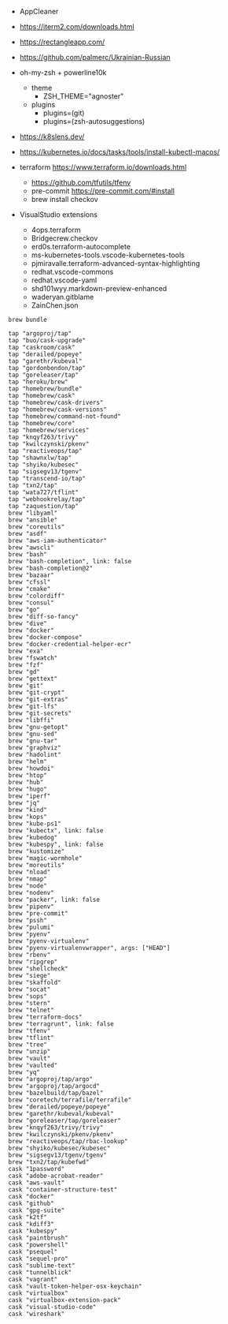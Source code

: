 
- AppCleaner
- https://iterm2.com/downloads.html
- https://rectangleapp.com/
- https://github.com/palmerc/Ukrainian-Russian
- oh-my-zsh + powerline10k
  - theme
    - ZSH_THEME="agnoster"
  - plugins
    - plugins=(git)
    - plugins=(zsh-autosuggestions)

- https://k8slens.dev/
- https://kubernetes.io/docs/tasks/tools/install-kubectl-macos/
  

- terraform https://www.terraform.io/downloads.html
  - https://github.com/tfutils/tfenv
  - pre-commit https://pre-commit.com/#install
  - brew install checkov
    
- VisualStudio extensions
  - 4ops.terraform
  - Bridgecrew.checkov
  - erd0s.terraform-autocomplete
  - ms-kubernetes-tools.vscode-kubernetes-tools
  - pjmiravalle.terraform-advanced-syntax-highlighting
  - redhat.vscode-commons
  - redhat.vscode-yaml
  - shd101wyy.markdown-preview-enhanced
  - waderyan.gitblame
  - ZainChen.json
 

`brew bundle`
``` 
tap "argoproj/tap"
tap "buo/cask-upgrade"
tap "caskroom/cask"
tap "derailed/popeye"
tap "garethr/kubeval"
tap "gordonbondon/tap"
tap "goreleaser/tap"
tap "heroku/brew"
tap "homebrew/bundle"
tap "homebrew/cask"
tap "homebrew/cask-drivers"
tap "homebrew/cask-versions"
tap "homebrew/command-not-found"
tap "homebrew/core"
tap "homebrew/services"
tap "knqyf263/trivy"
tap "kwilczynski/pkenv"
tap "reactiveops/tap"
tap "shawnxlw/tap"
tap "shyiko/kubesec"
tap "sigsegv13/tgenv"
tap "transcend-io/tap"
tap "txn2/tap"
tap "wata727/tflint"
tap "webhookrelay/tap"
tap "zaquestion/tap"
brew "libyaml"
brew "ansible"
brew "coreutils"
brew "asdf"
brew "aws-iam-authenticator"
brew "awscli"
brew "bash"
brew "bash-completion", link: false
brew "bash-completion@2"
brew "bazaar"
brew "cfssl"
brew "cmake"
brew "colordiff"
brew "consul"
brew "go"
brew "diff-so-fancy"
brew "dive"
brew "docker"
brew "docker-compose"
brew "docker-credential-helper-ecr"
brew "exa"
brew "fswatch"
brew "fzf"
brew "gd"
brew "gettext"
brew "git"
brew "git-crypt"
brew "git-extras"
brew "git-lfs"
brew "git-secrets"
brew "libffi"
brew "gnu-getopt"
brew "gnu-sed"
brew "gnu-tar"
brew "graphviz"
brew "hadolint"
brew "helm"
brew "howdoi"
brew "htop"
brew "hub"
brew "hugo"
brew "iperf"
brew "jq"
brew "kind"
brew "kops"
brew "kube-ps1"
brew "kubectx", link: false
brew "kubedog"
brew "kubespy", link: false
brew "kustomize"
brew "magic-wormhole"
brew "moreutils"
brew "nload"
brew "nmap"
brew "node"
brew "nodenv"
brew "packer", link: false
brew "pipenv"
brew "pre-commit"
brew "pssh"
brew "pulumi"
brew "pyenv"
brew "pyenv-virtualenv"
brew "pyenv-virtualenvwrapper", args: ["HEAD"]
brew "rbenv"
brew "ripgrep"
brew "shellcheck"
brew "siege"
brew "skaffold"
brew "socat"
brew "sops"
brew "stern"
brew "telnet"
brew "terraform-docs"
brew "terragrunt", link: false
brew "tfenv"
brew "tflint"
brew "tree"
brew "unzip"
brew "vault"
brew "vaulted"
brew "yq"
brew "argoproj/tap/argo"
brew "argoproj/tap/argocd"
brew "bazelbuild/tap/bazel"
brew "coretech/terrafile/terrafile"
brew "derailed/popeye/popeye"
brew "garethr/kubeval/kubeval"
brew "goreleaser/tap/goreleaser"
brew "knqyf263/trivy/trivy"
brew "kwilczynski/pkenv/pkenv"
brew "reactiveops/tap/rbac-lookup"
brew "shyiko/kubesec/kubesec"
brew "sigsegv13/tgenv/tgenv"
brew "txn2/tap/kubefwd"
cask "1password"
cask "adobe-acrobat-reader"
cask "aws-vault"
cask "container-structure-test"
cask "docker"
cask "github"
cask "gpg-suite"
cask "k2tf"
cask "kdiff3"
cask "kubespy"
cask "paintbrush"
cask "powershell"
cask "psequel"
cask "sequel-pro"
cask "sublime-text"
cask "tunnelblick"
cask "vagrant"
cask "vault-token-helper-osx-keychain"
cask "virtualbox"
cask "virtualbox-extension-pack"
cask "visual-studio-code"
cask "wireshark"
```

